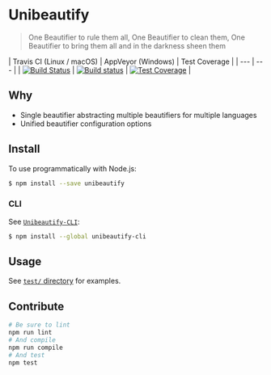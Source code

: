 # Unibeautify

> One Beautifier to rule them all, One Beautifier to clean them, One Beautifier to bring them all and in the darkness sheen them

| Travis CI (Linux / macOS) | AppVeyor (Windows) | Test Coverage |
| --- | --- |
| [![Build Status](https://travis-ci.org/Unibeautify/unibeautify.svg?branch=master)](https://travis-ci.org/Unibeautify/unibeautify) | [![Build status](https://ci.appveyor.com/api/projects/status/fsa9xirkn73hfibt/branch/master?svg=true)](https://ci.appveyor.com/project/Glavin001/unibeautify/branch/master) | [![Test Coverage](https://api.codeclimate.com/v1/badges/b472e3d8388e14a6d9ea/test_coverage)](https://codeclimate.com/github/Unibeautify/unibeautify/test_coverage) |


## Why
- Single beautifier abstracting multiple beautifiers for multiple languages
- Unified beautifier configuration options

## Install

To use programmatically with Node.js:

```bash
$ npm install --save unibeautify
```

### CLI

See [`Unibeautify-CLI`](https://github.com/Unibeautify/unibeautify-cli):

```bash
$ npm install --global unibeautify-cli
```

## Usage

See [`test/` directory](https://github.com/Unibeautify/unibeautify/tree/master/test) for examples.

## Contribute

```bash
# Be sure to lint
npm run lint
# And compile
npm run compile
# And test
npm test
```

